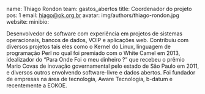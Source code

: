 name: Thiago Rondon
team: gastos_abertos
title: Coordenador do projeto
pos: 1
email: hiago@ok.org.br
avatar: img/authors/thiago-rondon.jpg
website:
minibio:

Desenvolvedor de software com experiência em projetos de sistemas operacionais, bancos de dados, VOIP e aplicações web. Contribuiu com diversos projetos tais eles como o Kernel do Linux, linguagem de programação Perl no qual foi premiado com o White Camel em 2013, idealizador do “Para Onde Foi o meu dinheiro ?” que recebeu o prêmio Mario Covas de inovação governamental pelo estado de São Paulo em 2011, e diversos outros envolvendo software-livre e dados abertos. Foi fundador de empresas na área de tecnologia, Aware Tecnologia, b-datum e recentemente a EOKOE.
